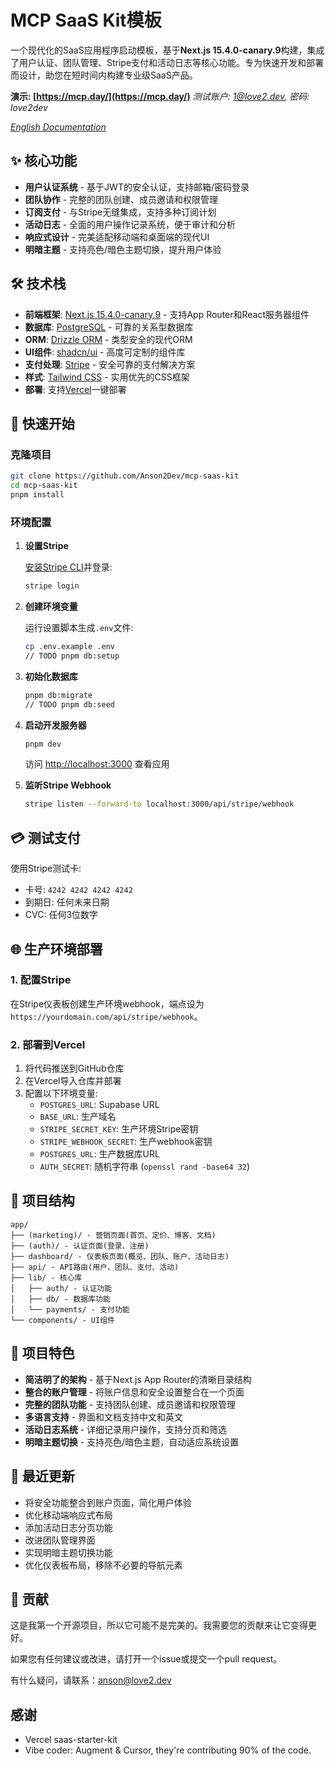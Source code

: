 # MCP SaaS Kit模板

一个现代化的SaaS应用程序启动模板，基于**Next.js 15.4.0-canary.9**构建，集成了用户认证、团队管理、Stripe支付和活动日志等核心功能。专为快速开发和部署而设计，助您在短时间内构建专业级SaaS产品。

**演示: [https://mcp.day/](https://mcp.day/)**
*测试账户: 1@love2.dev, 密码: love2dev*

*[English Documentation](README.md)*

## ✨ 核心功能

- **用户认证系统** - 基于JWT的安全认证，支持邮箱/密码登录
- **团队协作** - 完整的团队创建、成员邀请和权限管理
- **订阅支付** - 与Stripe无缝集成，支持多种订阅计划
- **活动日志** - 全面的用户操作记录系统，便于审计和分析
- **响应式设计** - 完美适配移动端和桌面端的现代UI
- **明暗主题** - 支持亮色/暗色主题切换，提升用户体验

## 🛠️ 技术栈

- **前端框架**: [Next.js 15.4.0-canary.9](https://nextjs.org/) - 支持App Router和React服务器组件
- **数据库**: [PostgreSQL](https://www.postgresql.org/) - 可靠的关系型数据库
- **ORM**: [Drizzle ORM](https://orm.drizzle.team/) - 类型安全的现代ORM
- **UI组件**: [shadcn/ui](https://ui.shadcn.com/) - 高度可定制的组件库
- **支付处理**: [Stripe](https://stripe.com/) - 安全可靠的支付解决方案
- **样式**: [Tailwind CSS](https://tailwindcss.com/) - 实用优先的CSS框架
- **部署**: 支持[Vercel](https://vercel.com/)一键部署

## 🚀 快速开始

### 克隆项目

```bash
git clone https://github.com/Anson2Dev/mcp-saas-kit
cd mcp-saas-kit
pnpm install
```

### 环境配置

1. **设置Stripe**

   [安装Stripe CLI](https://docs.stripe.com/stripe-cli)并登录:

   ```bash
   stripe login
   ```

2. **创建环境变量**

   运行设置脚本生成`.env`文件:

   ```bash
   cp .env.example .env
   // TODO pnpm db:setup
   ```

3. **初始化数据库**

   ```bash
   pnpm db:migrate
   // TODO pnpm db:seed
   ```

4. **启动开发服务器**

   ```bash
   pnpm dev
   ```

   访问 [http://localhost:3000](http://localhost:3000) 查看应用

5. **监听Stripe Webhook**

   ```bash
   stripe listen --forward-to localhost:3000/api/stripe/webhook
   ```

## 💳 测试支付

使用Stripe测试卡:
- 卡号: `4242 4242 4242 4242`
- 到期日: 任何未来日期
- CVC: 任何3位数字

## 🌐 生产环境部署

### 1. 配置Stripe

在Stripe仪表板创建生产环境webhook，端点设为`https://yourdomain.com/api/stripe/webhook`。

### 2. 部署到Vercel

1. 将代码推送到GitHub仓库
2. 在Vercel导入仓库并部署
3. 配置以下环境变量:
   - `POSTGRES_URL`: Supabase URL
   - `BASE_URL`: 生产域名
   - `STRIPE_SECRET_KEY`: 生产环境Stripe密钥
   - `STRIPE_WEBHOOK_SECRET`: 生产webhook密钥
   - `POSTGRES_URL`: 生产数据库URL
   - `AUTH_SECRET`: 随机字符串 (`openssl rand -base64 32`)

## 📂 项目结构

```
app/
├── (marketing)/ - 营销页面(首页、定价、博客、文档)
├── (auth)/ - 认证页面(登录、注册)
├── dashboard/ - 仪表板页面(概览、团队、账户、活动日志)
├── api/ - API路由(用户、团队、支付、活动)
├── lib/ - 核心库
│   ├── auth/ - 认证功能
│   ├── db/ - 数据库功能
│   └── payments/ - 支付功能
└── components/ - UI组件
```

## 🔑 项目特色

- **简洁明了的架构** - 基于Next.js App Router的清晰目录结构
- **整合的账户管理** - 将账户信息和安全设置整合在一个页面
- **完整的团队功能** - 支持团队创建、成员邀请和权限管理
- **多语言支持** - 界面和文档支持中文和英文
- **活动日志系统** - 详细记录用户操作，支持分页和筛选
- **明暗主题切换** - 支持亮色/暗色主题，自动适应系统设置

## 🔄 最近更新

- 将安全功能整合到账户页面，简化用户体验
- 优化移动端响应式布局
- 添加活动日志分页功能
- 改进团队管理界面
- 实现明暗主题切换功能
- 优化仪表板布局，移除不必要的导航元素

## 🤝 贡献

这是我第一个开源项目，所以它可能不是完美的。我需要您的贡献来让它变得更好。

如果您有任何建议或改进，请打开一个issue或提交一个pull request。

有什么疑问，请联系：anson@love2.dev

## 感谢
- Vercel saas-starter-kit
- Vibe coder: Augment & Cursor, they're contributing 90% of the code.
